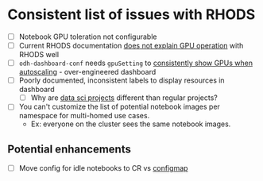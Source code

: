 # Consistent list of issues with RHODS

- [ ] Notebook GPU toleration not configurable
- [ ] Current RHODS documentation [does not explain GPU operation](https://ai-on-openshift.io/odh-rhods/nvidia-gpus/) with RHODS well
- [ ] `odh-dashboard-conf` needs `gpuSetting` to [consistently show GPUs when autoscaling](../../components/configs/kustomized/rhods-config/dashboard-config-cr.yaml) - over-engineered dashboard
- [ ] Poorly documented, inconsistent labels to display resources in dashboard
  - [ ] Why are [data sci projects](components/configs/kustomized/rhods-projects) different than regular projects?
- [ ] You can't customize the list of potential notebook images per namespace for multi-homed use cases.
  - Ex: everyone on the cluster sees the same notebook images.

## Potential enhancements

- [ ] Move config for idle notebooks to CR vs [configmap](../../components/configs/kustomized/rhods-config/nb-culler-config.yaml)
